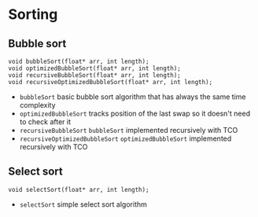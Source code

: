 # Sorting

## Bubble sort
```[C]
void bubbleSort(float* arr, int length);
void optimizedBubbleSort(float* arr, int length);
void recursiveBubbleSort(float* arr, int length);
void recursiveOptimizedBubbleSort(float* arr, int length);
```

- `bubbleSort` basic bubble sort algorithm that has always the same time complexity
- `optimizedBubbleSort` tracks position of the last swap so it doesn't need to check after it
- `recursiveBubbleSort` `bubbleSort` implemented recursively with TCO
- `recursiveOptimizedBubbleSort` `optimizedBubbleSort` implemented recursively with TCO

## Select sort
```[C]
void selectSort(float* arr, int length);
```

- `selectSort` simple select sort algorithm